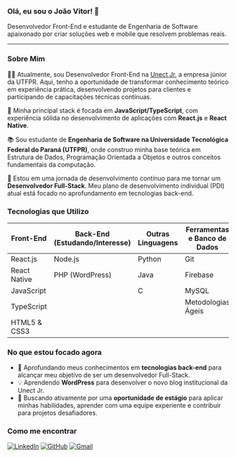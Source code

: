 ### Olá, eu sou o João Vitor! 👋

Desenvolvedor Front-End e estudante de Engenharia de Software apaixonado por criar soluções web e mobile que resolvem problemas reais.

---

### Sobre Mim

👨‍💻 Atualmente, sou Desenvolvedor Front-End na [Unect Jr](https-link-para-o-site-ou-linkedin-da-unect-jr), a empresa júnior da UTFPR. Aqui, tenho a oportunidade de transformar conhecimento teórico em experiência prática, desenvolvendo projetos para clientes e participando de capacitações técnicas contínuas.

🚀 Minha principal stack é focada em **JavaScript/TypeScript**, com experiência sólida no desenvolvimento de aplicações com **React.js** e **React Native**.

📚 Sou estudante de **Engenharia de Software na Universidade Tecnológica Federal do Paraná (UTFPR)**, onde construo minha base teórica em Estrutura de Dados, Programação Orientada a Objetos e outros conceitos fundamentais da computação.

🌱 Estou em uma jornada de desenvolvimento contínuo para me tornar um **Desenvolvedor Full-Stack**. Meu plano de desenvolvimento individual (PDI) atual está focado no aprofundamento em tecnologias back-end.

### Tecnologias que Utilizo

| Front-End                               | Back-End (Estudando/Interesse) | Outras Linguagens | Ferramentas e Banco de Dados |
| --------------------------------------- | ------------------------------ | ----------------- | ---------------------------- |
| React.js                                | Node.js                        | Python            | Git                          |
| React Native                            | PHP (WordPress)                | Java              | Firebase                     |
| JavaScript                              |                                | C                 | MySQL                        |
| TypeScript                              |                                |                   | Metodologias Ágeis           |
| HTML5 & CSS3                            |                                |                   |                              |

### No que estou focado agora

- 🎯 Aprofundando meus conhecimentos em **tecnologias back-end** para alcançar meu objetivo de ser um desenvolvedor Full-Stack.
- 💡 Aprendendo **WordPress** para desenvolver o novo blog institucional da Unect Jr.
- 🔎 Buscando ativamente por uma **oportunidade de estágio** para aplicar minhas habilidades, aprender com uma equipe experiente e contribuir para projetos desafiadores.

### Como me encontrar

[![LinkedIn](https://img.shields.io/badge/LinkedIn-0077B5?style=for-the-badge&logo=linkedin&logoColor=white)](https://www.linkedin.com/in/jo%C3%A3o-vitor-trindade-9104b4349/)
[![GitHub](https://img.shields.io/badge/GitHub-181717?style=for-the-badge&logo=github&logoColor=white)](https://github.com/JoaoTrindade1404)
[![Gmail](https://img.shields.io/badge/Gmail-D14836?style=for-the-badge&logo=gmail&logoColor=white)](mailto:joaotrindade430@gmail.com)
